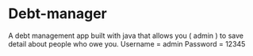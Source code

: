 # Debt-manager
A debt management app built with java that allows you ( admin ) to save detail about people who owe you.
Username = admin
Password = 12345
